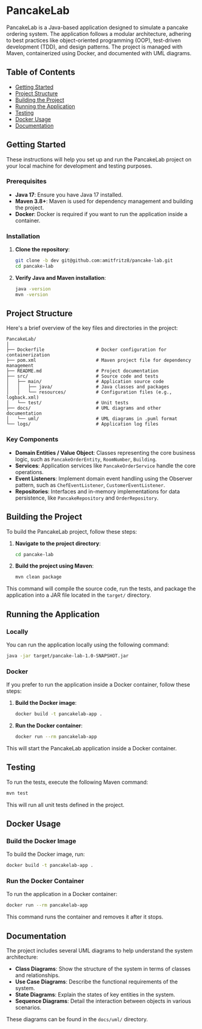 # PancakeLab

PancakeLab is a Java-based application designed to simulate a pancake ordering system. The application follows a modular architecture, adhering to best practices like object-oriented programming (OOP), test-driven development (TDD), and design patterns. The project is managed with Maven, containerized using Docker, and documented with UML diagrams.

## Table of Contents

- [Getting Started](#getting-started)
- [Project Structure](#project-structure)
- [Building the Project](#building-the-project)
- [Running the Application](#running-the-application)
- [Testing](#testing)
- [Docker Usage](#docker-usage)
- [Documentation](#documentation)

## Getting Started

These instructions will help you set up and run the PancakeLab project on your local machine for development and testing purposes.

### Prerequisites

- **Java 17**: Ensure you have Java 17 installed.
- **Maven 3.8+**: Maven is used for dependency management and building the project.
- **Docker**: Docker is required if you want to run the application inside a container.

### Installation

1. **Clone the repository**:
   ```bash
   git clone -b dev git@github.com:amitfritz8/pancake-lab.git
   cd pancake-lab
   ```

2. **Verify Java and Maven installation**:
   ```bash
   java -version
   mvn -version
   ```

## Project Structure

Here's a brief overview of the key files and directories in the project:


```
PancakeLab/
│
├── Dockerfile                   # Docker configuration for containerization
├── pom.xml                      # Maven project file for dependency management
├── README.md                    # Project documentation
├── src/                         # Source code and tests
│   ├── main/                    # Application source code
│   │   ├── java/                # Java classes and packages
│   │   └── resources/           # Configuration files (e.g., logback.xml)
│   └── test/                    # Unit tests
├── docs/                        # UML diagrams and other documentation
│   └── uml/                     # UML diagrams in .puml format
└── logs/                        # Application log files
```

### Key Components

- **Domain Entities / Value Object**: Classes representing the core business logic, such as `PancakeOrderEntity`, `RoomNumber`, `Building`.
- **Services**: Application services like `PancakeOrderService` handle the core operations.
- **Event Listeners**: Implement domain event handling using the Observer pattern, such as `ChefEventListener`, `CustomerEventListener`.
- **Repositories**: Interfaces and in-memory implementations for data persistence, like `PancakeRepository` and `OrderRepository`.

## Building the Project

To build the PancakeLab project, follow these steps:

1. **Navigate to the project directory**:
   ```bash
   cd pancake-lab
   ```

2. **Build the project using Maven**:
   ```bash
   mvn clean package
   ```

This command will compile the source code, run the tests, and package the application into a JAR file located in the `target/` directory.

## Running the Application

### Locally

You can run the application locally using the following command:

```bash
java -jar target/pancake-lab-1.0-SNAPSHOT.jar
```

### Docker

If you prefer to run the application inside a Docker container, follow these steps:

1. **Build the Docker image**:
   ```bash
   docker build -t pancakelab-app .
   ```

2. **Run the Docker container**:
   ```bash
   docker run --rm pancakelab-app
   ```

This will start the PancakeLab application inside a Docker container.

## Testing

To run the tests, execute the following Maven command:

```bash
mvn test
```

This will run all unit tests defined in the project.

## Docker Usage

### Build the Docker Image

To build the Docker image, run:

```bash
docker build -t pancakelab-app .
```

### Run the Docker Container

To run the application in a Docker container:

```bash
docker run --rm pancakelab-app
```

This command runs the container and removes it after it stops.

## Documentation

The project includes several UML diagrams to help understand the system architecture:

- **Class Diagrams**: Show the structure of the system in terms of classes and relationships.
- **Use Case Diagrams**: Describe the functional requirements of the system.
- **State Diagrams**: Explain the states of key entities in the system.
- **Sequence Diagrams**: Detail the interaction between objects in various scenarios.

These diagrams can be found in the `docs/uml/` directory.
